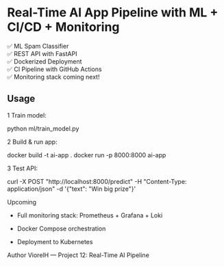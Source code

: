 # Real-Time AI App Pipeline with ML + CI/CD + Monitoring

✅ ML Spam Classifier  
✅ REST API with FastAPI  
✅ Dockerized Deployment  
✅ CI Pipeline with GitHub Actions  
✅ Monitoring stack coming next!

##  Usage

1 Train model:

python ml/train_model.py

2 Build & run app:

docker build -t ai-app .
docker run -p 8000:8000 ai-app

3 Test API:


curl -X POST "http://localhost:8000/predict" -H "Content-Type: application/json" -d '{"text": "Win big prize"}'

 Upcoming

- Full monitoring stack: Prometheus + Grafana + Loki

- Docker Compose orchestration

- Deployment to Kubernetes

Author
ViorelH — Project 12: Real-Time AI Pipeline